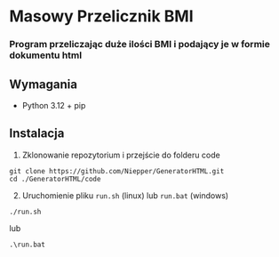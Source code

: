# Masowy Przelicznik BMI 
### Program przeliczając duże ilości BMI i podający je w formie dokumentu html

## Wymagania
- Python 3.12 + pip
## Instalacja
1. Zklonowanie repozytorium i przejście do folderu code
```shell
git clone https://github.com/Niepper/GeneratorHTML.git
cd ./GeneratorHTML/code
```
2. Uruchomienie pliku ```run.sh``` (linux) lub ```run.bat``` (windows)
```shell
./run.sh
```
lub
```shell
.\run.bat
```
